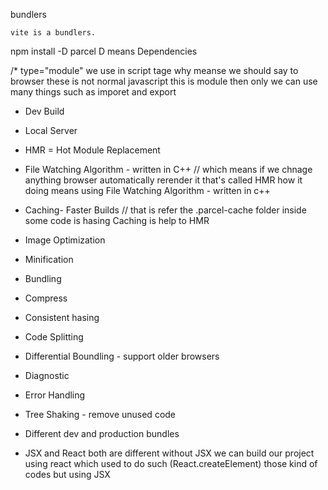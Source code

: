  bundlers   

    vite is a bundlers.

npm install -D parcel
    D means Dependencies 

/*    type="module" we use in script tage why meanse we should say to browser these is not normal javascript this is module then only we can use many things such as imporet and export

- Dev Build
- Local Server
- HMR = Hot Module Replacement
- File Watching Algorithm - written in C++  // which means if we chnage anything browser automatically rerender it that's called HMR how it doing means using File Watching Algorithm - written in c++ 
- Caching- Faster Builds // that is refer the .parcel-cache folder inside  some code is hasing 
    Caching is help to HMR
- Image Optimization
- Minification
- Bundling
- Compress
- Consistent hasing
- Code Splitting
- Differential Boundling - support older browsers
- Diagnostic
- Error Handling
- Tree Shaking  - remove unused code
- Different dev and production bundles


- JSX and React both are different without JSX we can build our project using react which used to do such (React.createElement) those kind of codes but using JSX